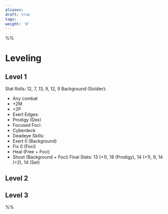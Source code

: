 ```yaml
---
aliases: 
draft: true
tags: 
weight: '0'
---
```

%%
# Leveling
## Level 1
Stat Rolls: 12, 7, 13, 9, 12, 9
Background (Soldier):
- Any combat
- +2M
- +2P
- Exert
Edges:
- Prodigy (Dex)
- Focused
Foci:
- Cyberdeck
- Deadeye 
Skills:
- Exert 0 (Background)
- Fix 0 (Foci)
- Heal (Free + Foci)
- Shoot (Background + Foci)
Final Stats: 13 (+1), 18 (Prodigy), 14 (+1), 9, 14 (+2), 14 (Set)
## Level 2
## Level 3

%%